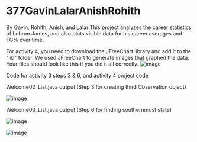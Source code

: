# 377GavinLalarAnishRohith
By Gavin, Rohith, Anish, and Lalar
This project analyzes the career statistics of Lebron James, and also plots visible data for his career averages and FG% over time.

For activity 4, you need to download the JFreeChart library and add it to the "lib" folder. We used JFreeChart to generate images that graphed the data.
Your files should look like this if you did it all correctly.
![image](https://github.com/user-attachments/assets/d637579a-7750-4e16-84a8-a6a412d47360)




Code for activity 3 steps 3 & 6, and activity 4 project code

Welcome02_List.java output (Step 3 for creating third Observation object)

![image](https://github.com/user-attachments/assets/957f421c-4c1a-40b1-b847-98a56dae65ef)



Welcome03_List.java output (Step 6 for finding southernmost state)

![image](https://github.com/user-attachments/assets/ae6737b0-84f1-4c16-a781-28e4879cba3e)

![image](https://github.com/user-attachments/assets/e94c0580-baac-4fc2-9453-9b25d328e91d)



